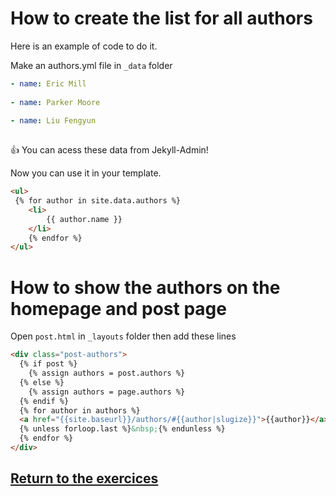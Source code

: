 # How to create the list for all authors

Here is an example of code to do it.

Make an authors.yml file in `_data` folder

```yml
- name: Eric Mill
  
- name: Parker Moore
  
- name: Liu Fengyun
  
```

:+1: You can acess these data from Jekyll-Admin!

Now you can use it in your template.

```html
<ul>
 {% for author in site.data.authors %}
    <li>
        {{ author.name }}
    </li>
    {% endfor %}
</ul>
```

# How to show the authors on the homepage and post page

Open `post.html` in `_layouts` folder then add these lines

```html
<div class="post-authors">
  {% if post %}
    {% assign authors = post.authors %}
  {% else %}
    {% assign authors = page.authors %}
  {% endif %}
  {% for author in authors %}
  <a href="{{site.baseurl}}/authors/#{{author|slugize}}">{{author}}</a>
  {% unless forloop.last %}&nbsp;{% endunless %}
  {% endfor %}
</div>
```

## [Return to the exercices](../7_work.md#4-Add-a-list-of-authors)
